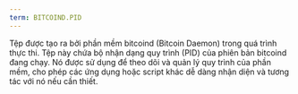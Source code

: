 ```yaml
---
term: BITCOIND.PID
---
```


Tệp được tạo ra bởi phần mềm bitcoind (Bitcoin Daemon) trong quá trình thực thi. Tệp này chứa bộ nhận dạng quy trình (PID) của phiên bản bitcoind đang chạy. Nó được sử dụng để theo dõi và quản lý quy trình của phần mềm, cho phép các ứng dụng hoặc script khác dễ dàng nhận diện và tương tác với nó nếu cần thiết.